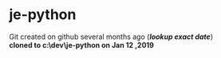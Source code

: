 # je-python

Git created on github several months ago (___lookup exact date___)  
    **cloned to c:\\dev\\je-python on Jan 12 ,2019**
